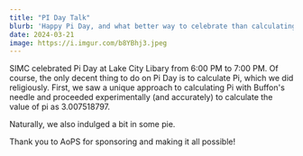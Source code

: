 ```yaml
---
title: "PI Day Talk"
blurb: 'Happy Pi Day, and what better way to celebrate than calculating Pi and earting pie!'
date: 2024-03-21
image: https://i.imgur.com/b8YBhj3.jpeg
---
```


SIMC celebrated Pi Day at Lake City Libary from 6:00 PM to 7:00 PM. Of course, the only decent thing to do on Pi Day is to calculate Pi, which we did religiously. First, we saw a unique approach to calculating Pi with Buffon's needle and proceeded experimentally (and accurately) to calculate the value of pi as 3.007518797.

Naturally, we also indulged a bit in some pie.

Thank you to AoPS for sponsoring and making it all possible!

